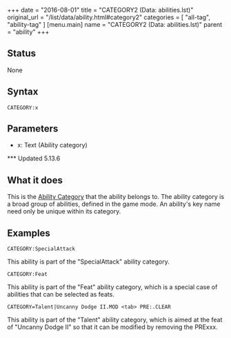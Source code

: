 +++
date = "2016-08-01"
title = "CATEGORY2 (Data: abilities.lst)"
original_url = "/list/data/ability.html#category2"
categories = [ "all-tag", "ability-tag" ]
[menu.main]
    name = "CATEGORY2 (Data: abilities.lst)"
    parent = "ability"
+++

## Status

None

## Syntax

`CATEGORY:x`

## Parameters

-   x: Text (Ability category)



<span id="category2"></span> \*\*\* Updated 5.13.6

What it does
------------

This is the [Ability Category](/list/data/abilitycategory.html) that the
ability belongs to. The ability category is a broad group of abilities,
defined in the game mode. An ability's key name need only be unique
within its category.

Examples
--------

`CATEGORY:SpecialAttack`

This ability is part of the "SpecialAttack" ability category.

`CATEGORY:Feat`

This ability is part of the "Feat" ability category, which is a special
case of abilities that can be selected as feats.

`CATEGORY=Talent|Uncanny Dodge II.MOD <tab> PRE:.CLEAR`

This ability is part of the "Talent" ability category, which is aimed at
the feat of "Uncanny Dodge II" so that it can be modified by removing
the PRExxx.

